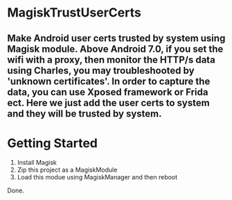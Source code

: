 # MagiskTrustUserCerts
Make Android user certs trusted by system using Magisk module.
Above Android 7.0, if you set the wifi with a proxy, then monitor the HTTP/s data using Charles, you may troubleshooted by 'unknown certificates'. In order to capture the data, you can use Xposed framework or Frida ect. Here we just add the user certs to system and they will be trusted by system.
---
# Getting Started
1. Install Magisk
2. Zip this project as a MagiskModule
3. Load this modue using MagiskManager and then reboot

Done.
